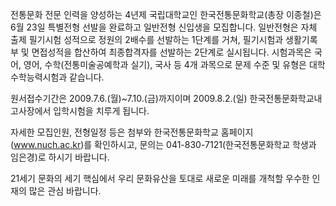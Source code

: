 전통문화 전문 인력을 양성하는 4년제 국립대학교인 한국전통문화학교(총장 이종철)은 6월 23일 특별전형 선발을 완료하고 일반전형 신입생을 모집합니다.
일반전형은 자체 출제 필기시험 성적으로 정원의 2배수를 선발하는 1단계를 거쳐, 필기시험과 생활기록부 및 면접성적을 합산하여 최종합격자를 선발하는 2단계로 실시됩니다.
시험과목은 국어, 영어, 수학(전통미술공예학과 실기), 국사 등 4개 과목으로 문제 수준 및 유형은 대학수학능력시험과 같습니다.

원서접수기간은 2009.7.6.(월)~7.10.(금)까지이며 2009.8.2.(일) 한국전통문화학교내 고사장에서 입학시험을 치루게 됩니다.

자세한 모집인원, 전형일정 등은 첨부와 한국전통문화학교 홈페이지(www.nuch.ac.kr)를 확인하시고, 문의는 041-830-7121(한국전통문화학교 학생과 임은경)로 하시기 바랍니다.

21세기 문화의 세기 핵심에서 우리 문화유산을 토대로 새로운 미래를 개척할 우수한 인재의 많은 관심 바랍니다.